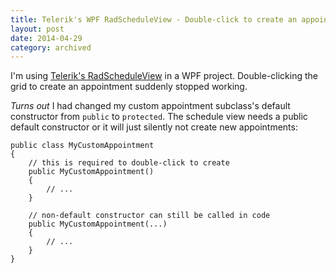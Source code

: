 ```yaml
---
title: Telerik's WPF RadScheduleView - Double-click to create an appointment gotcha
layout: post
date: 2014-04-29
category: archived
---
```


I'm using [Telerik's RadScheduleView](https://www.telerik.com/help/wpf/radscheduleview-overview.html) in a WPF project. Double-clicking the grid to create an appointment suddenly stopped working.

*Turns out* I had changed my custom appointment subclass's default constructor from `public` to `protected`. The schedule view needs a public default constructor or it will just silently not create new appointments:

    public class MyCustomAppointment
    {
        // this is required to double-click to create
        public MyCustomAppointment()
        {
            // ...
        }

        // non-default constructor can still be called in code
        public MyCustomAppointment(...)
        {
            // ...
        }
    }